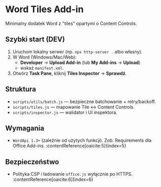 # Word Tiles Add-in

Minimalny dodatek Word z "tiles" opartymi o Content Controls.

## Szybki start (DEV)
1. Uruchom lokalny serwer (np. `npx http-server .` albo własny).
2. W Word (Windows/Mac/Web):
   - **Developer** → **Upload Add-in** (lub **My Add-ins** → **Upload**)
   - wskaż `manifest.xml`.
3. Otwórz **Task Pane**, kliknij **Tiles Inspector** → **Sprawdź**.

## Struktura
- `scripts/utils/batch.js` — bezpieczne batchowanie + retry/backoff.
- `scripts/tiles.js` — mapowanie Tile ↔ Content Controls.
- `scripts/inspector.js` — walidator i UI inspektora.

## Wymagania
- `WordApi 1.3+` (zależnie od użytych funkcji). Zob. Requirements dla Office Add-ins. :contentReference[oaicite:5]{index=5}

## Bezpieczeństwo
- Polityka CSP i ładowanie `office.js` wyłącznie po HTTPS. :contentReference[oaicite:6]{index=6}
